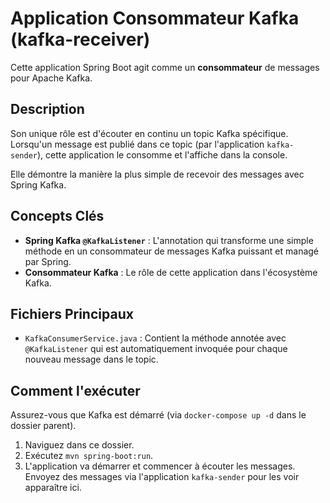 # Application Consommateur Kafka (kafka-receiver)

Cette application Spring Boot agit comme un **consommateur** de messages pour Apache Kafka.

## Description

Son unique rôle est d'écouter en continu un topic Kafka spécifique. Lorsqu'un message est publié dans ce topic (par l'application `kafka-sender`), cette application le consomme et l'affiche dans la console.

Elle démontre la manière la plus simple de recevoir des messages avec Spring Kafka.

## Concepts Clés

- **Spring Kafka `@KafkaListener`** : L'annotation qui transforme une simple méthode en un consommateur de messages Kafka puissant et managé par Spring.
- **Consommateur Kafka** : Le rôle de cette application dans l'écosystème Kafka.

## Fichiers Principaux

- `KafkaConsumerService.java` : Contient la méthode annotée avec `@KafkaListener` qui est automatiquement invoquée pour chaque nouveau message dans le topic.

## Comment l'exécuter

Assurez-vous que Kafka est démarré (via `docker-compose up -d` dans le dossier parent).

1.  Naviguez dans ce dossier.
2.  Exécutez `mvn spring-boot:run`.
3.  L'application va démarrer et commencer à écouter les messages. Envoyez des messages via l'application `kafka-sender` pour les voir apparaître ici.
